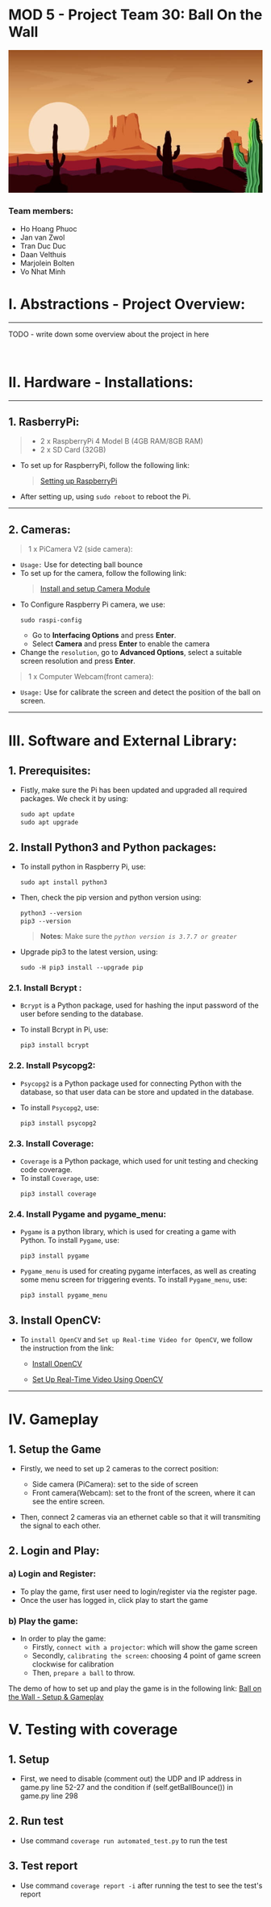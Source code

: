 # MOD 5 - Project Team 30: Ball On the Wall
![Game Background](/src/img/newbg.jpg)

### Team members:
- Ho Hoang Phuoc
- Jan van Zwol
- Tran Duc Duc
- Daan Velthuis
- Marjolein Bolten
- Vo Nhat Minh

# I. Abstractions - Project Overview:
---
<p>
TODO - write down some overview about the project in here
</p>
<br/>

# II. Hardware - Installations:
---
## 1. RasberryPi: 
> - 2 x RaspberryPi 4 Model B (4GB RAM/8GB RAM)
> - 2 x SD Card (32GB)

- To set up for RaspberryPi, follow the following link:
    > [Setting up RaspberryPi](https://automaticaddison.com/how-to-install-ubuntu-and-raspbian-on-your-raspberry-pi-4/)

- After setting up, using ```sudo reboot``` to reboot the Pi. 
---

## 2. Cameras:
> 1 x PiCamera V2 (side camera): 
- `Usage:` Use for detecting ball bounce
- To set up for the camera, follow the following link:
  > [Install and setup Camera Module](https://projects.raspberrypi.org/en/projects/getting-started-with-picamera)
- To Configure Raspberry Pi camera, we use:
    ```
    sudo raspi-config
    ```
    - Go to **Interfacing Options** and press **Enter**.
    - Select **Camera** and press **Enter** to enable the camera
- Change the `resolution`, go to **Advanced Options**, select a suitable screen resolution and press **Enter**.

> 1 x Computer Webcam(front camera): 
- `Usage:` Use for calibrate the screen and detect the position of the ball on screen.
------

# III. Software and External Library:

## 1. Prerequisites:
- Fistly, make sure the Pi has been updated and upgraded all required packages. We check it by using:
    ```
    sudo apt update
    sudo apt upgrade
    ```
## 2. Install Python3 and Python packages:
- To install python in Raspberry Pi, use:
    ```
    sudo apt install python3
    ```
- Then, check the pip version and python version using:
    ```
    python3 --version
    pip3 --version
    ```
    > **Notes**: Make sure the *`python version is 3.7.7 or greater`*
- Upgrade pip3 to the latest version, using:
    ```
    sudo -H pip3 install --upgrade pip
    ```
### 2.1. Install Bcrypt :
- `Bcrypt` is a Python package, used for hashing the input password of the user before sending to the database.

- To install Bcrypt in Pi, use:
  ```
  pip3 install bcrypt
  ```
### 2.2. Install Psycopg2:
- `Psycopg2` is a Python package used for connecting Python with the database, so that user data can be store and updated in the database.

- To install `Psycopg2`, use:
    ```
    pip3 install psycopg2
    ```
### 2.3. Install Coverage:
- `Coverage` is a Python package, which used for unit testing and checking code coverage.
- To install `Coverage`, use:
    ```
    pip3 install coverage
    ```
### 2.4. Install Pygame and pygame_menu:
- `Pygame` is a python library, which is used for creating a game with Python. To install `Pygame`, use:
    ```
    pip3 install pygame
    ```
- `Pygame_menu` is used for creating pygame interfaces, as well as creating some menu screen for triggering events. To install `Pygame_menu`, use:
    ```
    pip3 install pygame_menu
    ```
## 3. Install OpenCV:
- To `install OpenCV` and `Set up Real-time Video for OpenCV`, we follow the instruction from the link:

    - [Install OpenCV](https://pimylifeup.com/raspberry-pi-opencv/)

    - [Set Up Real-Time Video Using OpenCV](https://automaticaddison.com/how-to-set-up-real-time-video-using-opencv-on-raspberry-pi-4/)
---
# IV. Gameplay

## 1. Setup the Game

- Firstly, we need to set up 2 cameras to the correct position:
  - Side camera (PiCamera): set to the side of screen
  - Front camera(Webcam): set to the front of the screen, where it can see the entire screen.

- Then, connect 2 cameras via an ethernet cable so that it will transmiting the signal to each other.

## 2. Login and Play:

### a) Login and Register:
  - To play the game, first user need to login/register via the register page.
  - Once the user has logged in, click play to start the game 
### b) Play the game:
  - In order to play the game:
    -  Firstly, `connect with a projector`: which will show the game screen
    -  Secondly, `calibrating the screen`: choosing 4 point of game screen clockwise for calibration
    -  Then, `prepare a ball` to throw.

The demo of how to set up and play the game is in the following link:
[Ball on the Wall - Setup & Gameplay](https://youtu.be/AxwdQX19n3s)

# V. Testing with coverage
## 1. Setup

- First, we need to disable (comment out) the UDP and IP address in game.py line 52-27 and the condition if (self.getBallBounce()) in game.py line 298

## 2. Run test
- Use command ```coverage run automated_test.py``` to run the test

## 3. Test report
- Use command ```coverage report -i``` after running the test to see the test's report
